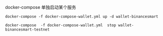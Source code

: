 docker-compose 单独启动某个服务

```
docker-compose -f docker-compose-wallet.yml up -d wallet-binancesmart

docker-compose  -f docker-compose-wallet.yml  stop wallet-binancesmart-testnet
```

